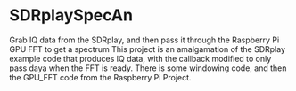 # SDRplaySpecAn
Grab IQ data from the SDRplay, and then pass it through the Raspberry Pi GPU FFT to get a spectrum 
This project is an amalgamation of the SDRplay example code that produces IQ data, with the callback modified to only pass daya when the FFT is ready. There is some windowing code, and then the GPU_FFT code from the Raspberry Pi Project. 
